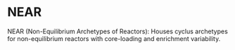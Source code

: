 # NEAR
NEAR (Non-Equilibrium Archetypes of Reactors): Houses cyclus archetypes for non-equilibrium reactors with core-loading and enrichment variability.
